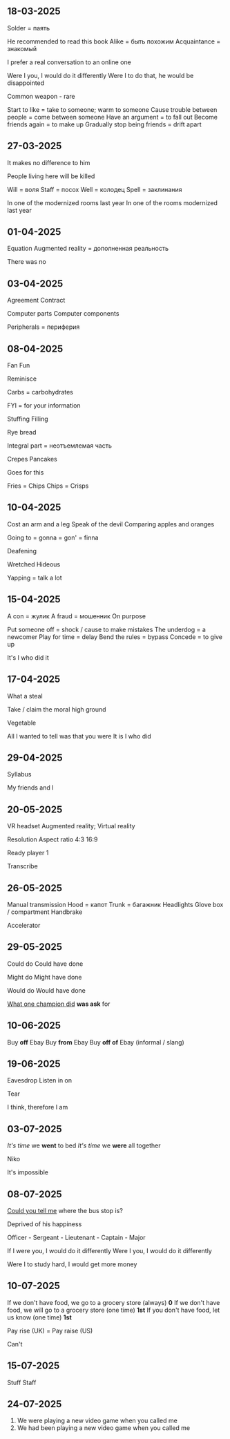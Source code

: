 ## 18-03-2025

Solder = паять

He recommended to read this book
Alike = быть похожим
Acquaintance = знакомый 

I prefer a real conversation to an online one

Were I you, I would do it differently 
Were I to do that, he would be disappointed 

Common weapon - rare 

Start to like = take to someone; warm to someone
Cause trouble between people = come between someone
Have an argument = to fall out
Become friends again = to make up
Gradually stop being friends = drift apart

## 27-03-2025

It makes no difference to him 

People living here will be killed

Will = воля
Staff = посох
Well = колодец
Spell = заклинания

In one of the modernized rooms last year
In one of the rooms modernized last year

## 01-04-2025

Equation 
Augmented reality = дополненная реальность

There was no

## 03-04-2025

Agreement 
Contract

Computer parts
Computer components

Peripherals = периферия 

## 08-04-2025

Fan
Fun

Reminisce

Carbs = carbohydrates

FYI = for your information

Stuffing
Filling 

Rye bread

Integral part = неотъемлемая часть

Crepes 
Pancakes

Goes for this

Fries = Chips
Chips = Crisps


## 10-04-2025

Cost an arm and a leg
Speak of the devil
Comparing apples and oranges

Going to = gonna = gon' = finna

Deafening 

Wretched
Hideous 

Yapping = talk a lot

## 15-04-2025

A con = жулик
A fraud = мошенник 
On purpose

Put someone off = shock / cause to make mistakes
The underdog = a newcomer
Play for time = delay 
Bend the rules = bypass 
Concede = to give up

It's I who did it

## 17-04-2025

What a steal

Take / claim the moral high ground

Vegetable 

All I wanted to tell was that you were
It is I who did 

## 29-04-2025

Syllabus

My friends and I 

## 20-05-2025

VR headset
Augmented reality; Virtual reality

Resolution
Aspect ratio
4:3
16:9

Ready player 1

Transcribe

## 26-05-2025

Manual transmission
Hood = капот
Trunk = багажник
Headlights
Glove box / compartment
Handbrake

Accelerator

## 29-05-2025

Could do
Could have done

Might do
Might have done

Would do
Would have done

<u>What one champion did</u> **was ask** for

## 10-06-2025

Buy **off** Ebay
Buy **from** Ebay
Buy **off of** Ebay (informal / slang)


## 19-06-2025

Eavesdrop 
Listen in on

Tear

I think, therefore I am

## 03-07-2025

*It's time* we **went** to bed
*It's time* we **were** all together

Niko

It's impossible

## 08-07-2025

<u>Could you tell me</u> where the bus stop is?

Deprived of his happiness 

Officer - Sergeant - Lieutenant - Captain - Major  

If I were you, I would do it differently 
Were I you, I would do it differently 

Were I to study hard, I would get more money

## 10-07-2025

If we don't have food, we go to a grocery store (always) **0**
If we don't have food, we will go to a grocery store (one time) **1st**
If you don't have food, let us know (one time) **1st**

Pay rise (UK) = Pay raise (US)

Can't 

## 15-07-2025

Stuff
Staff 

## 24-07-2025

1. We were playing a new video game when you called me
2. We had been playing a new video game when you called me
